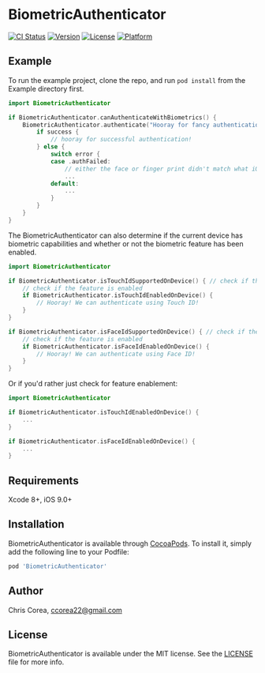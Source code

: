 # BiometricAuthenticator

[![CI Status](http://img.shields.io/travis/Chris-Corea/BiometricAuthenticator.svg?style=flat)](https://travis-ci.org/Chris-Corea/BiometricAuthenticator)
[![Version](https://img.shields.io/cocoapods/v/BiometricAuthenticator.svg?style=flat)](http://cocoapods.org/pods/BiometricAuthenticator)
[![License](https://img.shields.io/cocoapods/l/BiometricAuthenticator.svg?style=flat)](http://cocoapods.org/pods/BiometricAuthenticator)
[![Platform](https://img.shields.io/cocoapods/p/BiometricAuthenticator.svg?style=flat)](http://cocoapods.org/pods/BiometricAuthenticator)

## Example

To run the example project, clone the repo, and run `pod install` from the Example directory first.

```swift
import BiometricAuthenticator

if BiometricAuthenticator.canAuthenticateWithBiometrics() {
    BiometricAuthenticator.authenticate("Hooray for fancy authentication!") { (success, error) in
        if success {
            // hooray for successful authentication!
        } else {
            switch error {
            case .authFailed:
                // either the face or finger print didn't match what iOS has stored
                ...
            default:
                ...
            }
        }
    }
}
```

The BiometricAuthenticator can also determine if the current device has biometric capabilities and whether or not the biometric feature has been enabled.

```swift
import BiometricAuthenticator

if BiometricAuthenticator.isTouchIdSupportedOnDevice() { // check if the feature exists on the device
    // check if the feature is enabled
    if BiometricAuthenticator.isTouchIdEnabledOnDevice() {
        // Hooray! We can authenticate using Touch ID!
    }
}

if BiometricAuthenticator.isFaceIdSupportedOnDevice() { // check if the feature exists on the device
    // check if the feature is enabled
    if BiometricAuthenticator.isFaceIdEnabledOnDevice() {
        // Hooray! We can authenticate using Face ID!
    }
}
```

Or if you'd rather just check for feature enablement:

```swift
import BiometricAuthenticator

if BiometricAuthenticator.isTouchIdEnabledOnDevice() {
    ...
}

if BiometricAuthenticator.isFaceIdEnabledOnDevice() {
    ...
}
```

## Requirements

Xcode 8+, iOS 9.0+

## Installation

BiometricAuthenticator is available through [CocoaPods](http://cocoapods.org). To install
it, simply add the following line to your Podfile:

```ruby
pod 'BiometricAuthenticator'
```

## Author

Chris Corea, ccorea22@gmail.com

## License

BiometricAuthenticator is available under the MIT license. See the [LICENSE](https://github.com/Chris-Corea/BiometricAuthenticator/blob/master/LICENSE) file for more info.

